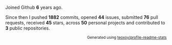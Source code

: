 Joined Github **6** years ago.

Since then I pushed **1882** commits, opened **44** issues, submitted **76** pull requests, received **45** stars, across **50** personal projects and contributed to **3** public repositories.

<p align="right"><sub>Generated using <a href="https://github.com/marketplace/actions/profile-readme-stats">teoxoy/profile-readme-stats</a></sub></p>
